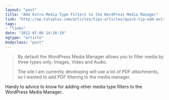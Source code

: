 ```yaml
---
layout: "post"
title: "Add Extra Media Type Filters to the WordPress Media Manager"
link: "http://wp.tutsplus.com/articles/tips-articles/quick-tip-add-extra-media-type-filters-to-the-wordpress-media-manager/"
tags: 
- "links"
date: "2012-07-06 14:26:19"
ogtype: "article"
bodyclass: "post"
---
```


> By default the WordPress Media Manager allows you to filter media by three types only; Images, Video and Audio.
> 
> The site I am currently developing will use a lot of PDF attachments, so I wanted to add PDF filtering to the media manager.

Handy to advice to know for adding other media type filters to the WordPress Media Manager..